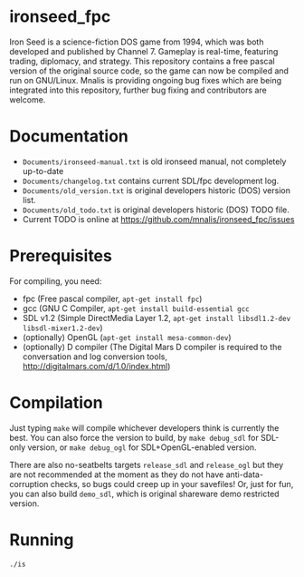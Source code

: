ironseed_fpc
============
Iron Seed is a science-fiction DOS game from 1994, which was both developed and published by Channel 7.
Gameplay is real-time, featuring trading, diplomacy, and strategy.
This repository contains a free pascal version of the original source code, so the game can now be compiled and run on GNU/Linux.
Mnalis is providing ongoing bug fixes which are being integrated into this repository, further bug fixing and contributors are welcome.

Documentation
=============
- `Documents/ironseed-manual.txt` is old ironseed manual, not completely up-to-date
- `Documents/changelog.txt` contains current SDL/fpc development log.
- `Documents/old_version.txt` is original developers historic (DOS) version list.
- `Documents/old_todo.txt` is original developers historic (DOS) TODO file.
- Current TODO is online at https://github.com/mnalis/ironseed_fpc/issues

Prerequisites
=============
For compiling, you need:
- fpc (Free pascal compiler, `apt-get install fpc`)
- gcc (GNU C Compiler, `apt-get install build-essential gcc`
- SDL v1.2 (Simple DirectMedia Layer 1.2, `apt-get install libsdl1.2-dev libsdl-mixer1.2-dev`)
- (optionally) OpenGL (`apt-get install mesa-common-dev`)
- (optionally) D compiler (The Digital Mars D compiler is required to the conversation and log conversion tools, http://digitalmars.com/d/1.0/index.html)

Compilation
===========
Just typing `make` will compile whichever developers think is currently the best.
You can also force the version to build, by `make debug_sdl` for SDL-only version,
or `make debug_ogl` for SDL+OpenGL-enabled version.

There are also no-seatbelts targets `release_sdl` and `release_ogl` but they
are not recommended at the moment as they do not have anti-data-corruption
checks, so bugs could creep up in your savefiles! Or, just for fun, you can also
build `demo_sdl`, which is original shareware demo restricted version.

Running
=======
`./is`
